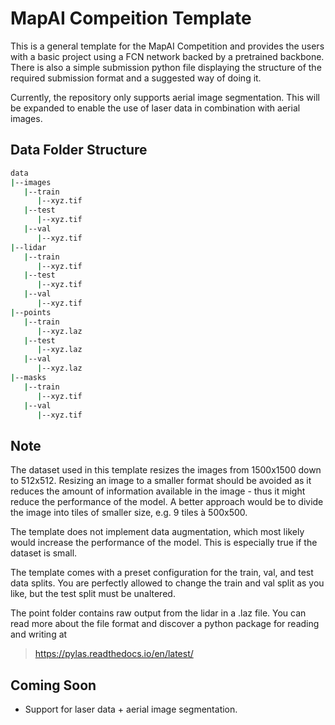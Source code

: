 # MapAI Compeition Template

This is a general template for the MapAI Competition and provides the 
users with a basic project using a FCN network backed by a pretrained backbone. 
There is also a simple submission python file displaying the structure of the 
required submission format and a suggested way of doing it.

Currently, the repository only supports aerial image segmentation. This will be expanded
to enable the use of laser data in combination with aerial images.

## Data Folder Structure

```bash
data
|--images
   |--train
      |--xyz.tif
   |--test
      |--xyz.tif
   |--val
      |--xyz.tif
|--lidar
   |--train
      |--xyz.tif
   |--test
      |--xyz.tif
   |--val
      |--xyz.tif
|--points
   |--train
      |--xyz.laz
   |--test
      |--xyz.laz
   |--val
      |--xyz.laz
|--masks
   |--train
      |--xyz.tif
   |--val
      |--xyz.tif

```

## Note

The dataset used in this template resizes the images from 1500x1500 down to 512x512. 
Resizing an image to a smaller format should be avoided as it reduces the amount of 
information available in the image - thus it might reduce the performance of the model.
A better approach would be to divide the image into tiles of smaller size, e.g. 9 tiles à 500x500.

The template does not implement data augmentation, which most likely would increase the performance
of the model. This is especially true if the dataset is small.

The template comes with a preset configuration for the train, val, and test data splits. You are
perfectly allowed to change the train and val split as you like, but the test split must be
unaltered.

The point folder contains raw output from the lidar in a .laz file. You can read more about the
file format and discover a python package for reading and writing at
> https://pylas.readthedocs.io/en/latest/

## Coming Soon

- Support for laser data + aerial image segmentation.